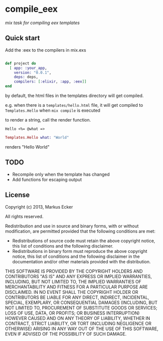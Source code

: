compile_eex
================================

*mix task for compiling eex templates*


Quick start
-------------------------

Add the :eex to the compilers in mix.exs
```elixir

def project do
  [ app: :your_app,
    version: "0.0.1",
    deps: deps,
    compilers: [:elixir, :app, :eex]]
end

```

by default, the html files in the templates directory will get compiled.

e.g. when there is a ``` templates/hello.html ``` file, it will get compiled to ``` Templates.Hello ``` when  ``` mix compile ``` is executed

to render a string, call the render function.

```
Hello <%= @what =>
```
```elixir 
Templates.Hello what: "World" 
```
renders "Hello World"

TODO
-------------------------
- Recompile only when the template has changed
- Add functions for escaping output

License
-------------------------
Copyright (c) 2013, Markus Ecker

All rights reserved.

Redistribution and use in source and binary forms, with or without modification, are permitted provided that the following conditions are met:

- Redistributions of source code must retain the above copyright notice, this list of conditions and the following disclaimer.
- Redistributions in binary form must reproduce the above copyright notice, this list of conditions and the following disclaimer in the documentation and/or other materials provided with the distribution.

THIS SOFTWARE IS PROVIDED BY THE COPYRIGHT HOLDERS AND CONTRIBUTORS "AS IS" AND ANY EXPRESS OR IMPLIED WARRANTIES, INCLUDING, BUT NOT LIMITED TO, THE IMPLIED WARRANTIES OF MERCHANTABILITY AND FITNESS FOR A PARTICULAR PURPOSE ARE DISCLAIMED. IN NO EVENT SHALL THE COPYRIGHT HOLDER OR CONTRIBUTORS BE LIABLE FOR ANY DIRECT, INDIRECT, INCIDENTAL, SPECIAL, EXEMPLARY, OR CONSEQUENTIAL DAMAGES (INCLUDING, BUT NOT LIMITED TO, PROCUREMENT OF SUBSTITUTE GOODS OR SERVICES; LOSS OF USE, DATA, OR PROFITS; OR BUSINESS INTERRUPTION) HOWEVER CAUSED AND ON ANY THEORY OF LIABILITY, WHETHER IN CONTRACT, STRICT LIABILITY, OR TORT (INCLUDING NEGLIGENCE OR OTHERWISE) ARISING IN ANY WAY OUT OF THE USE OF THIS SOFTWARE, EVEN IF ADVISED OF THE POSSIBILITY OF SUCH DAMAGE.



